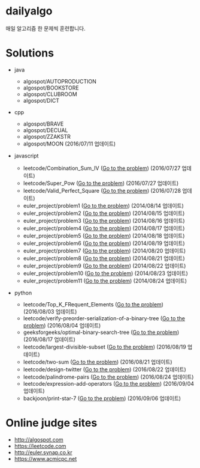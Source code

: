 # dailyalgo

매일 알고리즘 한 문제씩 훈련합니다.

# Solutions

- java
    - algospot/AUTOPRODUCTION
    - algospot/BOOKSTORE
    - algospot/CLUBROOM
    - algospot/DICT

- cpp
    - algospot/BRAVE
    - algospot/DECUAL
    - algospot/ZZAKSTR
    - algospot/MOON (2016/07/11 업데이트)
 
- javascript
    - leetcode/Combination_Sum_IV ([Go to the problem](https://leetcode.com/problems/combination-sum-iv/)) (2016/07/27 업데이트)
    - leetcode/Super_Pow ([Go to the problem](https://leetcode.com/problems/super-pow/)) (2016/07/27 업데이트)
    - leetcode/Valid_Perfect_Square ([Go to the problem](https://leetcode.com/problems/valid-perfect-square/)) (2016/07/28 업데이트)
    - euler_project/problem1 ([Go to the problem](http://euler.synap.co.kr/prob_detail.php?id=1)) (2014/08/14 업데이트)
    - euler_project/problem2 ([Go to the problem](http://euler.synap.co.kr/prob_detail.php?id=2)) (2014/08/15 업데이트)
    - euler_project/problem3 ([Go to the problem](http://euler.synap.co.kr/prob_detail.php?id=3)) (2014/08/16 업데이트)
    - euler_project/problem4 ([Go to the problem](http://euler.synap.co.kr/prob_detail.php?id=4)) (2014/08/17 업데이트)
    - euler_project/problem5 ([Go to the problem](http://euler.synap.co.kr/prob_detail.php?id=5)) (2014/08/18 업데이트)
    - euler_project/problem6 ([Go to the problem](http://euler.synap.co.kr/prob_detail.php?id=6)) (2014/08/19 업데이트)
    - euler_project/problem7 ([Go to the problem](http://euler.synap.co.kr/prob_detail.php?id=7)) (2014/08/20 업데이트)
    - euler_project/problem8 ([Go to the problem](http://euler.synap.co.kr/prob_detail.php?id=8)) (2014/08/21 업데이트)
    - euler_project/problem9 ([Go to the problem](http://euler.synap.co.kr/prob_detail.php?id=9)) (2014/08/22 업데이트)
    - euler_project/problem10 ([Go to the problem](http://euler.synap.co.kr/prob_detail.php?id=10)) (2014/08/23 업데이트)
    - euler_project/problem11 ([Go to the problem](http://euler.synap.co.kr/prob_detail.php?id=11)) (2014/08/24 업데이트)

- python
    - leetcode/Top_K_FRequent_Elements ([Go to the problem](https://leetcode.com/problems/top-k-frequent-elements/)) (2016/08/03 업데이트)
    - leetcode/verify-preorder-serialization-of-a-binary-tree ([Go to the problem](https://leetcode.com/problems/verify-preorder-serialization-of-a-binary-tree/)) (2016/08/04 업데이트)
    - geeksforgeeks/optimal-binary-search-tree ([Go to the problem](http://www.geeksforgeeks.org/dynamic-programming-set-24-optimal-binary-search-tree/)) (2016/08/17 업데이트)
    - leetcode/largest-divisible-subset ([Go to the problem](https://leetcode.com/problems/largest-divisible-subset/)) (2016/08/19 업데이트)
    - leetcode/two-sum ([Go to the problem](https://leetcode.com/problems/two-sum/)) (2016/08/21 업데이트)
    - leetcode/design-twitter ([Go to the problem](https://leetcode.com/problems/design-twitter/)) (2016/08/22 업데이트)
    - leetcode/palindrome-pairs ([Go to the problem](https://leetcode.com/problems/palindrome-pairs/)) (2016/08/24 업데이트)
    - leetcode/expression-add-operators ([Go to the problem](https://leetcode.com/problems/expression-add-operators/)) (2016/09/04 업데이트)
    - backjoon/print-star-7 ([Go to the problem](https://www.acmicpc.net/problem/2444)) (2016/09/06 업데이트)

# Online judge sites

- http://algospot.com
- https://leetcode.com
- http://euler.synap.co.kr
- https://www.acmicpc.net
